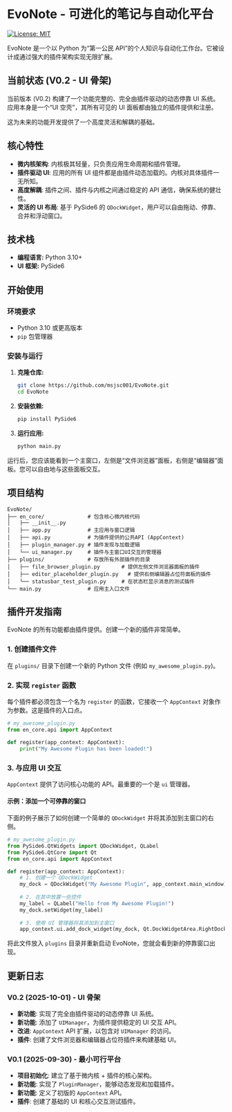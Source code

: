 # EvoNote - 可进化的笔记与自动化平台

[
![License: MIT](https://img.shields.io/badge/License-MIT-yellow.svg)
](https://opensource.org/licenses/MIT)

EvoNote 是一个以 Python 为“第一公民 API”的个人知识与自动化工作台。它被设计成通过强大的插件架构实现无限扩展。

## 当前状态 (V0.2 - UI 骨架)

当前版本 (V0.2) 构建了一个功能完整的、完全由插件驱动的动态停靠 UI 系统。应用本身是一个“UI 空壳”，其所有可见的 UI 面板都由独立的插件提供和注册。

这为未来的功能开发提供了一个高度灵活和解耦的基础。

## 核心特性

- **微内核架构**: 内核极其轻量，只负责应用生命周期和插件管理。
- **插件驱动 UI**: 应用的所有 UI 组件都是由插件动态加载的。内核对具体插件一无所知。
- **高度解耦**: 插件之间、插件与内核之间通过稳定的 API 通信，确保系统的健壮性。
- **灵活的 UI 布局**: 基于 PySide6 的 `QDockWidget`，用户可以自由拖动、停靠、合并和浮动窗口。

## 技术栈

- **编程语言:** Python 3.10+
- **UI 框架:** PySide6

## 开始使用

### 环境要求

- Python 3.10 或更高版本
- `pip` 包管理器

### 安装与运行

1.  **克隆仓库:**
    ```bash
    git clone https://github.com/msjsc001/EvoNote.git
    cd EvoNote
    ```

2.  **安装依赖:**
    ```bash
    pip install PySide6
    ```

3.  **运行应用:**
    ```bash
    python main.py
    ```

运行后，您应该能看到一个主窗口，左侧是“文件浏览器”面板，右侧是“编辑器”面板。您可以自由地与这些面板交互。

## 项目结构

```
EvoNote/
├── en_core/              # 包含核心微内核代码
│   ├── __init__.py
│   ├── app.py            # 主应用与窗口逻辑
│   ├── api.py            # 为插件提供的公共API (AppContext)
│   ├── plugin_manager.py # 插件发现与加载逻辑
│   └── ui_manager.py     # 插件与主窗口UI交互的管理器
├── plugins/              # 存放所有外部插件的目录
│   ├── file_browser_plugin.py       # 提供左侧文件浏览器面板的插件
│   ├── editor_placeholder_plugin.py   # 提供右侧编辑器占位符面板的插件
│   └── statusbar_test_plugin.py     # 在状态栏显示消息的测试插件
└── main.py               # 应用主入口文件
```

## 插件开发指南

EvoNote 的所有功能都由插件提供。创建一个新的插件非常简单。

### 1. 创建插件文件

在 `plugins/` 目录下创建一个新的 Python 文件 (例如 `my_awesome_plugin.py`)。

### 2. 实现 `register` 函数

每个插件都必须包含一个名为 `register` 的函数，它接收一个 `AppContext` 对象作为参数。这是插件的入口点。

```python
# my_awesome_plugin.py
from en_core.api import AppContext

def register(app_context: AppContext):
    print("My Awesome Plugin has been loaded!")
```

### 3. 与应用 UI 交互

`AppContext` 提供了访问核心功能的 API。最重要的一个是 `ui` 管理器。

#### 示例：添加一个可停靠的窗口

下面的例子展示了如何创建一个简单的 `QDockWidget` 并将其添加到主窗口的右侧。

```python
# my_awesome_plugin.py
from PySide6.QtWidgets import QDockWidget, QLabel
from PySide6.QtCore import Qt
from en_core.api import AppContext

def register(app_context: AppContext):
    # 1. 创建一个 QDockWidget
    my_dock = QDockWidget("My Awesome Plugin", app_context.main_window)
    
    # 2. 在其中放置一些控件
    my_label = QLabel("Hello from My Awesome Plugin!")
    my_dock.setWidget(my_label)
    
    # 3. 使用 UI 管理器将其添加到主窗口
    app_context.ui.add_dock_widget(my_dock, Qt.DockWidgetArea.RightDockWidgetArea)
```

将此文件放入 `plugins` 目录并重新启动 EvoNote，您就会看到新的停靠窗口出现。

## 更新日志

### V0.2 (2025-10-01) - UI 骨架
- **新功能**: 实现了完全由插件驱动的动态停靠 UI 系统。
- **新功能**: 添加了 `UIManager`，为插件提供稳定的 UI 交互 API。
- **改进**: `AppContext` API 扩展，以包含对 `UIManager` 的访问。
- **插件**: 创建了文件浏览器和编辑器占位符插件来构建基础 UI。

### V0.1 (2025-09-30) - 最小可行平台
- **项目初始化**: 建立了基于微内核 + 插件的核心架构。
- **新功能**: 实现了 `PluginManager`，能够动态发现和加载插件。
- **新功能**: 定义了初版的 `AppContext` API。
- **插件**: 创建了基础的 UI 和核心交互测试插件。
